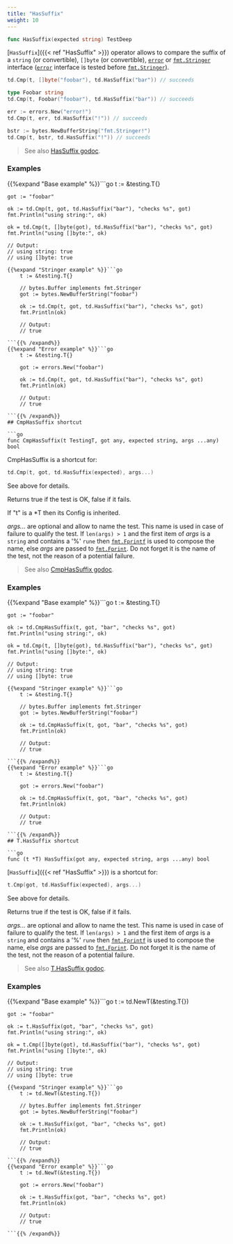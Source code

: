 ```yaml
---
title: "HasSuffix"
weight: 10
---
```


```go
func HasSuffix(expected string) TestDeep
```

[`HasSuffix`]({{< ref "HasSuffix" >}}) operator allows to compare the suffix of a `string` (or
convertible), `[]byte` (or convertible), [`error`](https://pkg.go.dev/builtin/#error) or [`fmt.Stringer`](https://pkg.go.dev/fmt/#Stringer)
interface ([`error`](https://pkg.go.dev/builtin/#error) interface is tested before [`fmt.Stringer`](https://pkg.go.dev/fmt/#Stringer)).

```go
td.Cmp(t, []byte("foobar"), td.HasSuffix("bar")) // succeeds

type Foobar string
td.Cmp(t, Foobar("foobar"), td.HasSuffix("bar")) // succeeds

err := errors.New("error!")
td.Cmp(t, err, td.HasSuffix("!")) // succeeds

bstr := bytes.NewBufferString("fmt.Stringer!")
td.Cmp(t, bstr, td.HasSuffix("!")) // succeeds
```


> See also [<i class='fas fa-book'></i> HasSuffix godoc](https://pkg.go.dev/github.com/maxatome/go-testdeep/td#HasSuffix).

### Examples

{{%expand "Base example" %}}```go
	t := &testing.T{}

	got := "foobar"

	ok := td.Cmp(t, got, td.HasSuffix("bar"), "checks %s", got)
	fmt.Println("using string:", ok)

	ok = td.Cmp(t, []byte(got), td.HasSuffix("bar"), "checks %s", got)
	fmt.Println("using []byte:", ok)

	// Output:
	// using string: true
	// using []byte: true

```{{% /expand%}}
{{%expand "Stringer example" %}}```go
	t := &testing.T{}

	// bytes.Buffer implements fmt.Stringer
	got := bytes.NewBufferString("foobar")

	ok := td.Cmp(t, got, td.HasSuffix("bar"), "checks %s", got)
	fmt.Println(ok)

	// Output:
	// true

```{{% /expand%}}
{{%expand "Error example" %}}```go
	t := &testing.T{}

	got := errors.New("foobar")

	ok := td.Cmp(t, got, td.HasSuffix("bar"), "checks %s", got)
	fmt.Println(ok)

	// Output:
	// true

```{{% /expand%}}
## CmpHasSuffix shortcut

```go
func CmpHasSuffix(t TestingT, got any, expected string, args ...any) bool
```

CmpHasSuffix is a shortcut for:

```go
td.Cmp(t, got, td.HasSuffix(expected), args...)
```

See above for details.

Returns true if the test is OK, false if it fails.

If "t" is a *T then its Config is inherited.

*args...* are optional and allow to name the test. This name is
used in case of failure to qualify the test. If `len(args) > 1` and
the first item of *args* is a `string` and contains a '%' `rune` then
[`fmt.Fprintf`](https://pkg.go.dev/fmt/#Fprintf) is used to compose the name, else *args* are passed to
[`fmt.Fprint`](https://pkg.go.dev/fmt/#Fprint). Do not forget it is the name of the test, not the
reason of a potential failure.


> See also [<i class='fas fa-book'></i> CmpHasSuffix godoc](https://pkg.go.dev/github.com/maxatome/go-testdeep/td#CmpHasSuffix).

### Examples

{{%expand "Base example" %}}```go
	t := &testing.T{}

	got := "foobar"

	ok := td.CmpHasSuffix(t, got, "bar", "checks %s", got)
	fmt.Println("using string:", ok)

	ok = td.Cmp(t, []byte(got), td.HasSuffix("bar"), "checks %s", got)
	fmt.Println("using []byte:", ok)

	// Output:
	// using string: true
	// using []byte: true

```{{% /expand%}}
{{%expand "Stringer example" %}}```go
	t := &testing.T{}

	// bytes.Buffer implements fmt.Stringer
	got := bytes.NewBufferString("foobar")

	ok := td.CmpHasSuffix(t, got, "bar", "checks %s", got)
	fmt.Println(ok)

	// Output:
	// true

```{{% /expand%}}
{{%expand "Error example" %}}```go
	t := &testing.T{}

	got := errors.New("foobar")

	ok := td.CmpHasSuffix(t, got, "bar", "checks %s", got)
	fmt.Println(ok)

	// Output:
	// true

```{{% /expand%}}
## T.HasSuffix shortcut

```go
func (t *T) HasSuffix(got any, expected string, args ...any) bool
```

[`HasSuffix`]({{< ref "HasSuffix" >}}) is a shortcut for:

```go
t.Cmp(got, td.HasSuffix(expected), args...)
```

See above for details.

Returns true if the test is OK, false if it fails.

*args...* are optional and allow to name the test. This name is
used in case of failure to qualify the test. If `len(args) > 1` and
the first item of *args* is a `string` and contains a '%' `rune` then
[`fmt.Fprintf`](https://pkg.go.dev/fmt/#Fprintf) is used to compose the name, else *args* are passed to
[`fmt.Fprint`](https://pkg.go.dev/fmt/#Fprint). Do not forget it is the name of the test, not the
reason of a potential failure.


> See also [<i class='fas fa-book'></i> T.HasSuffix godoc](https://pkg.go.dev/github.com/maxatome/go-testdeep/td#T.HasSuffix).

### Examples

{{%expand "Base example" %}}```go
	t := td.NewT(&testing.T{})

	got := "foobar"

	ok := t.HasSuffix(got, "bar", "checks %s", got)
	fmt.Println("using string:", ok)

	ok = t.Cmp([]byte(got), td.HasSuffix("bar"), "checks %s", got)
	fmt.Println("using []byte:", ok)

	// Output:
	// using string: true
	// using []byte: true

```{{% /expand%}}
{{%expand "Stringer example" %}}```go
	t := td.NewT(&testing.T{})

	// bytes.Buffer implements fmt.Stringer
	got := bytes.NewBufferString("foobar")

	ok := t.HasSuffix(got, "bar", "checks %s", got)
	fmt.Println(ok)

	// Output:
	// true

```{{% /expand%}}
{{%expand "Error example" %}}```go
	t := td.NewT(&testing.T{})

	got := errors.New("foobar")

	ok := t.HasSuffix(got, "bar", "checks %s", got)
	fmt.Println(ok)

	// Output:
	// true

```{{% /expand%}}
